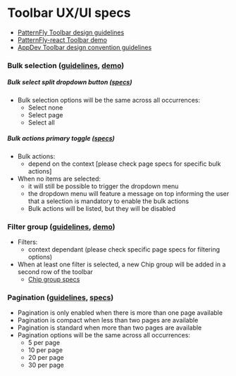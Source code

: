 # Toolbar UX/UI specs

* [PatternFly Toolbar design guidelines](https://www.patternfly.org/v4/design-guidelines/usage-and-behavior/toolbar)
* [PatternFly-react Toolbar demo](https://www.patternfly.org/v4/documentation/react/demos/toolbardemo)
* [AppDev Toolbar design convention guidelines](https://docs.google.com/presentation/d/1kZUJl1Pyt2aTmRLQ5OzaW_Wb9A-dUm7-hppARaTXyhs/edit?usp=sharing)

### Bulk selection ([guidelines](https://www.patternfly.org/v4/design-guidelines/usage-and-behavior/bulk-selection), [demo](https://www.patternfly.org/v4/documentation/react/demos/bulkselecttable))
##### Bulk select split dropdown button ([specs](https://www.patternfly.org/v4/documentation/react/components/dropdown#split-button-with-text))
* Bulk selection options will be the same across all occurrences:
  * Select none
  * Select page
  * Select all

##### Bulk actions primary toggle ([specs](https://www.patternfly.org/v4/documentation/react/components/dropdown#primary-toggle))
* Bulk actions:
  * depend on the context [please check page specs for specific bulk actions]
* When no items are selected:
  * it will still be possible to trigger the dropdown menu
  * the dropdown menu will feature a message on top informing the user that a selection is mandatory to enable the bulk actions
  * Bulk actions will be listed, but they will be disabled

### Filter group ([guidelines](https://www.patternfly.org/v4/design-guidelines/usage-and-behavior/filters), [demo](https://www.patternfly.org/v4/documentation/react/demos/filtertabledemo))
* Filters:
  * context dependant (please check specific page specs for filtering options)
* When at least one filter is selected, a new Chip group will be added in a second row of the toolbar
  * [Chip group specs](https://www.patternfly.org/v4/documentation/react/components/chipgroup)

### Pagination ([guidelines](https://www.patternfly.org/v4/design-guidelines/usage-and-behavior/pagination), [specs](https://www.patternfly.org/v4/documentation/react/components/pagination))
* Pagination is only enabled when there is more than one page available
* Pagination is compact when less than two pages are available
* Pagination is standard when more than two pages are available
* Pagination options will be the same across all occurrences:
  * 5 per page
  * 10 per page
  * 20 per page
  * 30 per page
